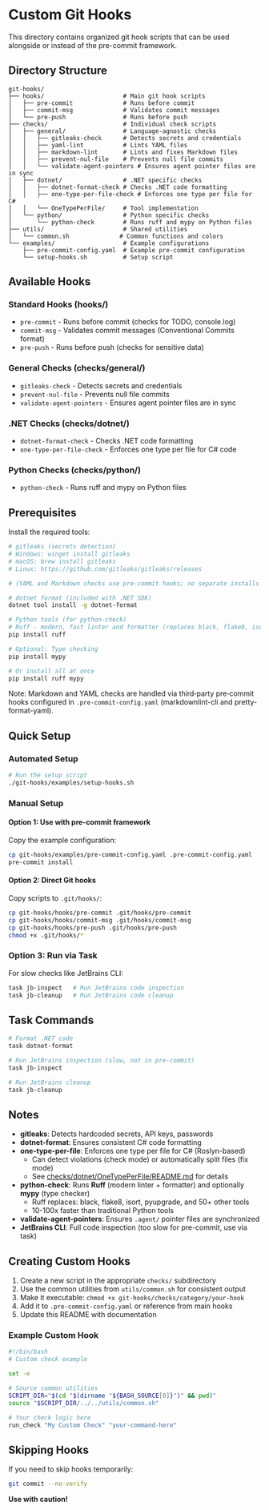 # Custom Git Hooks

This directory contains organized git hook scripts that can be used alongside or instead of the pre-commit framework.

## Directory Structure

```text
git-hooks/
├── hooks/                      # Main git hook scripts
│   ├── pre-commit              # Runs before commit
│   ├── commit-msg              # Validates commit messages
│   └── pre-push                # Runs before push
├── checks/                     # Individual check scripts
│   ├── general/                # Language-agnostic checks
│   │   ├── gitleaks-check      # Detects secrets and credentials
│   │   ├── yaml-lint           # Lints YAML files
│   │   ├── markdown-lint       # Lints and fixes Markdown files
│   │   ├── prevent-nul-file    # Prevents null file commits
│   │   └── validate-agent-pointers # Ensures agent pointer files are in sync
│   ├── dotnet/                 # .NET specific checks
│   │   ├── dotnet-format-check # Checks .NET code formatting
│   │   ├── one-type-per-file-check # Enforces one type per file for C#
│   │   └── OneTypePerFile/     # Tool implementation
│   └── python/                 # Python specific checks
│       └── python-check        # Runs ruff and mypy on Python files
├── utils/                      # Shared utilities
│   └── common.sh              # Common functions and colors
└── examples/                   # Example configurations
    ├── pre-commit-config.yaml  # Example pre-commit configuration
    └── setup-hooks.sh          # Setup script
```

## Available Hooks

### Standard Hooks (hooks/)

- `pre-commit` - Runs before commit (checks for TODO, console.log)
- `commit-msg` - Validates commit messages (Conventional Commits format)
- `pre-push` - Runs before push (checks for sensitive data)

### General Checks (checks/general/)

- `gitleaks-check` - Detects secrets and credentials
- `prevent-nul-file` - Prevents null file commits
- `validate-agent-pointers` - Ensures agent pointer files are in sync

### .NET Checks (checks/dotnet/)

- `dotnet-format-check` - Checks .NET code formatting
- `one-type-per-file-check` - Enforces one type per file for C# code

### Python Checks (checks/python/)

- `python-check` - Runs ruff and mypy on Python files

## Prerequisites

Install the required tools:

```bash
# gitleaks (secrets detection)
# Windows: winget install gitleaks
# macOS: brew install gitleaks
# Linux: https://github.com/gitleaks/gitleaks/releases

# (YAML and Markdown checks use pre-commit hooks; no separate installs required here)

# dotnet format (included with .NET SDK)
dotnet tool install -g dotnet-format

# Python tools (for python-check)
# Ruff - modern, fast linter and formatter (replaces black, flake8, isort)
pip install ruff

# Optional: Type checking
pip install mypy

# Or install all at once
pip install ruff mypy
```

Note: Markdown and YAML checks are handled via third‑party pre‑commit hooks
configured in `.pre-commit-config.yaml` (markdownlint-cli and pretty-format-yaml).

## Quick Setup

### Automated Setup

```bash
# Run the setup script
./git-hooks/examples/setup-hooks.sh
```

### Manual Setup

#### Option 1: Use with pre-commit framework

Copy the example configuration:

```bash
cp git-hooks/examples/pre-commit-config.yaml .pre-commit-config.yaml
pre-commit install
```

#### Option 2: Direct Git hooks

Copy scripts to `.git/hooks/`:

```bash
cp git-hooks/hooks/pre-commit .git/hooks/pre-commit
cp git-hooks/hooks/commit-msg .git/hooks/commit-msg
cp git-hooks/hooks/pre-push .git/hooks/pre-push
chmod +x .git/hooks/*
```

### Option 3: Run via Task

For slow checks like JetBrains CLI:

```bash
task jb-inspect   # Run JetBrains code inspection
task jb-cleanup   # Run JetBrains code cleanup
```

## Task Commands

```bash
# Format .NET code
task dotnet-format

# Run JetBrains inspection (slow, not in pre-commit)
task jb-inspect

# Run JetBrains cleanup
task jb-cleanup
```

## Notes

- **gitleaks**: Detects hardcoded secrets, API keys, passwords
- **dotnet-format**: Ensures consistent C# code formatting
- **one-type-per-file**: Enforces one type per file for C# (Roslyn-based)
  - Can detect violations (check mode) or automatically split files (fix mode)
  - See [checks/dotnet/OneTypePerFile/README.md](checks/dotnet/OneTypePerFile/README.md) for details
- **python-check**: Runs **Ruff** (modern linter + formatter) and optionally **mypy** (type checker)
  - Ruff replaces: black, flake8, isort, pyupgrade, and 50+ other tools
  - 10-100x faster than traditional Python tools
- **validate-agent-pointers**: Ensures `.agent/` pointer files are synchronized
- **JetBrains CLI**: Full code inspection (too slow for pre-commit, use via task)

## Creating Custom Hooks

1. Create a new script in the appropriate `checks/` subdirectory
2. Use the common utilities from `utils/common.sh` for consistent output
3. Make it executable: `chmod +x git-hooks/checks/category/your-hook`
4. Add it to `.pre-commit-config.yaml` or reference from main hooks
5. Update this README with documentation

### Example Custom Hook

```bash
#!/bin/bash
# Custom check example

set -e

# Source common utilities
SCRIPT_DIR="$(cd "$(dirname "${BASH_SOURCE[0]}")" && pwd)"
source "$SCRIPT_DIR/../../utils/common.sh"

# Your check logic here
run_check "My Custom Check" "your-command-here"
```

## Skipping Hooks

If you need to skip hooks temporarily:

```bash
git commit --no-verify
```

**Use with caution!**
